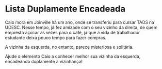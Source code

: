# Lista Duplamente Encadeada

Caio mora em Joinville há um ano, onde se transferiu para cursar TADS na UDESC. Nesse tempo, já fez amizade com o seu vizinho da direita, de quem empresta açúcar às vezes para o café, já que a vida de trabalhador estudante deixa pouco tempo para fazer compras.

A vizinha da esquerda, no entanto, parece misteriosa e solitária.

Ajude o elemento Caio a conhecer melhor sua vizinha da esquerda, encadeando duplamente a vizinhança!
